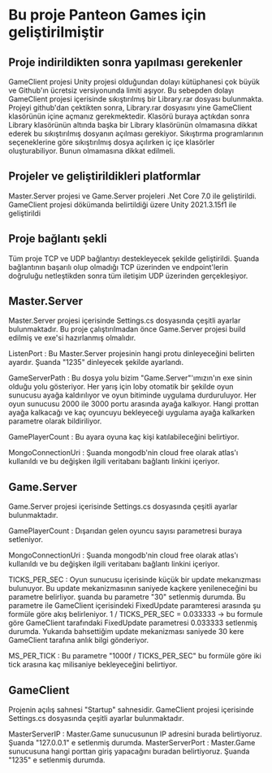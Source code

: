 # Bu proje Panteon Games için geliştirilmiştir

## Proje indirildikten sonra yapılması gerekenler
GameClient projesi Unity projesi olduğundan dolayı kütüphanesi çok büyük ve Github'ın ücretsiz versiyonunda limiti aşıyor.
Bu sebepden dolayı GameClient projesi içerisinde sıkıştırılmış bir Library.rar dosyası bulunmakta. Projeyi github'dan çektikten sonra,
Library.rar dosyasını yine GameClient klasörünün içine açmanız gerekmektedir. Klasörü buraya açtıkdan sonra Library klasörünün altında başka bir Library
klasörünün olmamasına dikkat ederek bu sıkıştırılmış dosyanın açılması gerekiyor. Sıkıştırma programlarının seçeneklerine göre sıkıştırılmış dosya açılırken
iç içe klasörler oluşturabiliyor. Bunun olmamasına dikkat edilmeli.

## Projeler ve geliştirildikleri platformlar
Master.Server projesi ve Game.Server projeleri .Net Core 7.0 ile geliştirildi.
GameClient projesi dökümanda belirtildiği üzere Unity 2021.3.15f1 ile geliştirildi

## Proje bağlantı şekli
Tüm proje TCP ve UDP bağlantıyı destekleyecek şekilde geliştirildi. Şuanda bağlantının başarılı olup olmadığı TCP üzerinden ve endpoint'lerin doğruluğu netleştikden sonra
tüm iletişim UDP üzerinden gerçekleşiyor.

## Master.Server
Master.Server projesi içerisinde Settings.cs dosyasında çeşitli ayarlar bulunmaktadır. Bu proje çalıştırılmadan önce Game.Server projesi build edilmiş ve exe'si hazırlanmış olmalıdır.

ListenPort 			: Bu Master.Server projesinin hangi protu dinleyeceğini belirten ayardır. Şuanda "1235" dinleyecek şekilde ayarlandı.

GameServerPath  	: Bu dosya yolu bizim "Game.Server"'ımızın'ın exe sinin olduğu yolu gösteriyor. Her yarış için loby otomatik bir şekilde oyun sunucusu ayağa kaldırılıyor ve
oyun bitiminde uygulama durduruluyor. Her oyun sunucusu 2000 ile 3000 portu arasında ayağa kalkıyor. Hangi prottan ayağa kalkacağı ve kaç oyuncuyu bekleyeceği
uygulama ayağa kalkarken parametre olarak bildiriliyor.

GamePlayerCount    	: Bu ayara oyuna kaç kişi katılabileceğini belirtiyor.

MongoConnectionUri 	: Şuanda mongodb'nin cloud free olarak atlas'ı kullanıldı ve bu değişken ilgili veritabanı bağlantı linkini içeriyor.


## Game.Server
Game.Server projesi içerisinde Settings.cs dosyasında çeşitli ayarlar bulunmaktadır.

GamePlayerCount    	: Dışarıdan gelen oyuncu sayısı parametresi buraya setleniyor. 

MongoConnectionUri 	: Şuanda mongodb'nin cloud free olarak atlas'ı kullanıldı ve bu değişken ilgili veritabanı bağlantı linkini içeriyor.

TICKS_PER_SEC 		: Oyun sunucusu içerisinde küçük bir update mekanızması bulunuyor. Bu update mekanizmasının saniyede kaçkere yenileneceğini bu parametre belirliyor.
					  şuanda bu parametre "30" setlenmiş durumda. Bu parametre ile GameClient içerisindeki FixedUpdate paramteresi arasında şu formüle göre akış belirleniyor.
					  1 / TICKS_PER_SEC = 0.033333 -> bu formule göre GameClient tarafındaki FixedUpdate parametresi 0.033333 setlenmiş durumda. Yukarıda bahsettiğim update
					  mekanizması saniyede 30 kere GameClient tarafına anlık bilgi gönderiyor.
					  
MS_PER_TICK 		: Bu parametre "1000f / TICKS_PER_SEC" bu formüle göre iki tick arasına kaç milisaniye bekleyeceğini belirtiyor.

## GameClient
Projenin açılış sahnesi "Startup" sahnesidir. 
GameClient projesi içerisinde Settings.cs dosyasında çeşitli ayarlar bulunmaktadır.

MasterServerIP 		: Master.Game sunucusunun IP adresini burada belirtiyoruz. Şuanda "127.0.0.1" e setlenmiş durumda.
MasterServerPort 	: Master.Game sunucusuna hangi porttan giriş yapacağını buradan belirtiyoruz. Şuanda "1235" e setlenmiş durumda.
